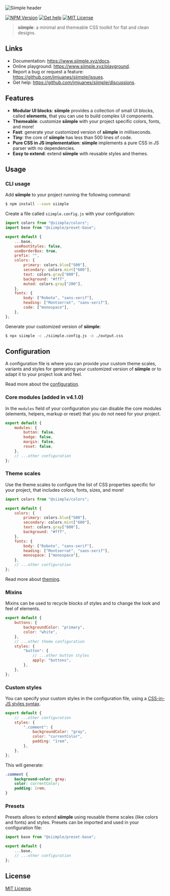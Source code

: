 ![Siimple header](https://github.com/jmjuanes/siimple/raw/main/header.svg)


[![NPM Version](https://badgen.net/npm/v/siimple)](https://npmjs.com/package/siimple)
[![Get help](https://badgen.net/badge/Discussions/Join%20us/cyan)](https://github.com/jmjuanes/siimple/discussions)
[![MIT License](https://badgen.net/github/license/jmjuanes/siimple)](https://github.com/jmjuanes/siimple)

> **siimple**: a minimal and themeable CSS toolkit for flat and clean designs.

## Links

- Documentation: https://www.siimple.xyz/docs.
- Online playground: https://www.siimple.xyz/playground.
- Report a bug or request a feature: https://github.com/jmjuanes/siimple/issues.
- Get help: https://github.com/jmjuanes/siimple/discussions.

## Features

- **Modular UI blocks**: **siimple** provides a collection of small UI blocks, called **elements**, that you can use to build complex UI components.
- **Themeable**: customize **siimple** with your project specific colors, fonts, and more!
- **Fast**: generate your customized version of **siimple** in milliseconds.
- **Tiny**: the core of **siimple** has less than 500 lines of code.
- **Pure CSS in JS implementation**: **siimple** implements a pure CSS in JS parser with no dependencies.
- **Easy to extend**: extend **siimple** with reusable styles and themes.

## Usage

### CLI usage

Add **siimple** to your project running the following command:

```bash
$ npm install --save siimple
```

Create a file called `siimple.config.js` with your configuration:

```js
import colors from "@siimple/colors";
import base from "@siimple/preset-base";

export default {
    ...base,
    useRootStyles: false,
    useBorderBox: true,
    prefix: "",
    colors: {
        primary: colors.blue["500"],
        secondary: colors.mint["600"],
        text: colors.gray["800"],
        background: "#fff",
        muted: colors.gray["200"],
    },
    fonts: {
        body: ["Roboto", "sans-serif"],
        heading: ["Montserrat", "sans-serif"],
        code: ["monospace"],
    },
};
```

Generate your customized version of **siimple**:

```bash
$ npx siimple -c ./siimple.config.js -o ./output.css
```

## Configuration

A configuration file is where you can provide your custom theme scales, variants and styles for generating your customized version of **siimple** or to adapt it to your project look and feel.

Read more about the [configuration](https://www.siimple.xyz/docs/configuration/).

### Core modules (added in v4.1.0)

In the `modules` field of your configuration you can disable the core modules (elements, helpers, markup or reset) that you do not need for your project.

```js title=siimple.config.js
export default {
    modules: {
        button: false,
        badge: false,
        margin: false,
        reset: false,
    },
    // ...other configuration
};
```

### Theme scales

Use the theme scales to configure the list of CSS properties specific for your project, that includes colors, fonts, sizes, and more!

```js title=siimple.config.js
import colors from "@siimple/colors";

export default {
    colors: {
        primary: colors.blue["500"],
        secondary: colors.mint["600"],
        text: colors.gray["800"],
        background: "#fff",
    },
    fonts: {
        body: ["Roboto", "sans-serif"],
        heading: ["Montserrat", "sans-serif"],
        monospace: ["monospace"],
    },
    // ...other configuration
};
```

Read more about [theming](https://www.siimple.xyz/docs/theme).

### Mixins

Mixins can be used to recycle blocks of styles and to change the look and feel of elements. 

```js title=siimple.config.js
export default {
    buttons: {
        backgroundColor: "primary",
        color: "white",
    },
    // ...other theme configuration
    styles: {
        "button": {
            // ...other button styles
            apply: "buttons",
        },
    },
};
```

### Custom styles

You can specify your custom styles in the configuration file, using a [CSS-in-JS styles syntax](https://www.siimple.xyz/docs/guides/styles).

```js
export default {
    // ...other configuration
    styles: {
        ".comment": {
            backgroundColor: "gray",
            color: "currentColor",
            padding: "1rem",
        },
    },
};
```

This will generate:

```css
.comment {
    background-color: gray;
    color: currentColor;
    padding: 1rem;
}
```

### Presets

Presets allows to extend **siimple** using reusable theme scales (like colors and fonts) and styles. Presets can be imported and used in your configuration file:

```js
import base from "@siimple/preset-base";

export default {
    ...base,
    // ...other configuration
};
```

## License

[MIT License](https://github.com/jmjuanes/siimple/blob/main/LICENSE).
